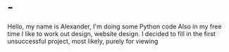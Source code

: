 # -
Hello, my name is Alexander, I'm doing some Python code Also in my free time I like to work out design, website design. I decided to fill in the first unsuccessful project, most likely, purely for viewing
